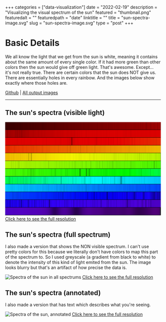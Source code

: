 +++
categories = ["data-visualization"]
date = "2022-02-19"
description = "Visualizing the visual spectrum of the sun"
featured = "thumbnail.png"
featuredalt = ""
featuredpath = "date"
linktitle = ""
title = "sun-spectra-image.svg"
slug = "sun-spectra-image.svg"
type = "post"
+++

# Basic Details

We all know the light that we get from the sun is white, meaning it contains about the same amount of every single color. If it had more green than other colors then the sun would give off green light. That's awesome. Except... it's not really true. There are certain colors that the sun does NOT give us. There are essentially holes in every rainbow. And the images below show exactly where those holes are.

[Github](https://github.com/sudorandom/sun-fingerprint) | [All output images](https://github.com/sudorandom/sun-fingerprint/tree/main/output)

-------
## The sun's spectra (visible light)
![Spectra of the sun in visible spectrum](visible.svg "The Sun")
[Click here to see the full resolution](visible.svg)

## The sun's spectra (full spectrum)
I also made a version that shows the NON visible spectrum. I can't use pretty colors for this because we literally don't have colors to map this part of the spectrum to. So I used greyscale (a gradient from black to white) to denote the intensity of this kind of light emited from the sun. The image looks blurry but that's an artifact of how precise the data is.

![Spectra of the sun in all spectrums](non-visible.svg "The Sun")
[Click here to see the full resolution](non-visible.svg)


## The sun's spectra (annotated)

I also made a version that has text which describes what you're seeing.

![Spectra of the sun, annotated](annotated.svg "The Sun")
[Click here to see the full resolution](annotated.svg)
